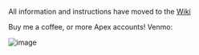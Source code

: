 All information and instructions have moved to the [Wiki](https://github.com/cargocultscience/nt-indicators/wiki)

Buy me a coffee, or more Apex accounts!   Venmo:

![image](https://github.com/cargocultscience/nt-indicators/assets/28972498/d78cf77d-6fc9-46be-82c5-bd7ec0b2d3ec)

